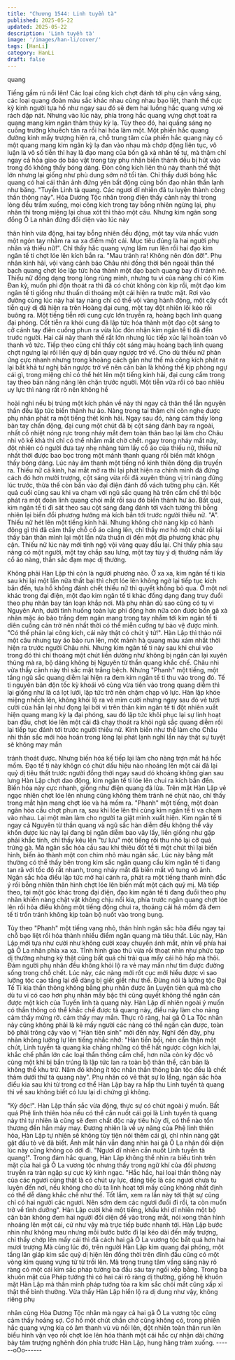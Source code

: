 ```yaml
---
title: "Chương 1544: Linh tuyền tà"
published: 2025-05-22
updated: 2025-05-22
description: 'Linh tuyền tà'
image: '/images/han-li/cover/'
tags: [HanLi]
category: HanLi
draft: false
---
```


quang

Tiếng gầm rú nổi lên!
Các loại công kích chợt đánh tới phụ cận vầng sáng, các loại
quang đoàn màu sắc khác nhau cùng nhau bạo liệt, thanh thế cực
kỳ kinh người tựa hồ như ngay sau đó sẽ đem hai luồng hắc
quang vựng xé rách dập nát.
Nhưng vào lúc này, phía trong hắc quang vựng chợt toát ra quang
mang kim ngân thâm thúy kỳ lạ. Tùy theo đó, hai quầng sáng nọ
cuồng trướng khuếch tán ra rồi hai hóa làm một.
Một phiến hắc quang đường kính mấy trượng hiện ra, chỗ trung
tâm của phiến hắc quang này có một quang mang kim ngân kỳ lạ
đan vào nhau mà chớp động liên tục, vô luận là vô số tiễn thỉ hay
là đạo mang của bốn gã xà nhân tế tự, mà thậm chí ngay cả hỏa
giao do bảo vật trong tay phụ nhân biến thành đều bị hút vào
trong đó không thấy bóng dáng.
Đòn công kích liên thủ này thanh thế thật lớn nhưng lại giống như
phù dung sớm nở tối tàn. Chỉ thấy dưới bóng hắc quang có hai
cái thân ảnh đứng yên bất động cùng bốn đạo nhãn thần lạnh
như băng.
"Tuyền Linh tà quang. Các ngươi dĩ nhiên đã tu luyện thành công
thần thông này".
Hỏa Dương Tộc nhân trong điện thấy cảnh này thì trong lòng đều
trầm xuống, mọi công kích trong tay bỗng nhiên ngừng lại, phụ
nhân thì trong miệng lại chua xót thì thào một câu.
Nhưng kim ngân song đồng Ô La nhân đứng đối diện vào lúc này

thân hình vừa động, hai tay bỗng nhiên đều động, một tay vừa
nhấc vươn một ngón tay nhằm ra xa xa điểm một cái. Mục tiêu
đúng là hai người phụ nhân và thiếu nữ!".
Chỉ thấy hắc quang vựng lâm run lên rồi hai đạo kim ngân tế ti
chợt lóe lên kích bắn ra.
"Mau tránh ra! Không nên đón đỡ!". Phụ nhân kinh hãi, vội vàng
cảnh báo Châu nhi đồng thời bên ngoài thân thể bạch quang chợt
lóe lập tức hóa thành một đạo bạch quang bay đi tránh né.
Thiếu nữ đồng dạng trong lòng rùng mình, nhưng tu vi của nàng
chỉ có Kim Đan kỳ, muốn phi độn thoát ra thì đã có chút không
còn kịp rồi, một đạo kim ngân tế ti giống như thuấn di thoáng một
cái hiện ra trước mặt.
Rơi vào đường cùng lúc này hai tay nàng chỉ có thể vội vàng hành
động, một cây cốt tiễn quỷ dị đã hiện ra trên Hoàng đại cung, một
tay đột nhiên lôi kéo rồi buông ra.
Một tiếng tiễn rời cung cực lớn truyền ra, hoàng bạch linh quang
đại phóng.
Cốt tiễn ra khỏi cung đã lập tức hóa thành một đạo cột sáng to cỡ
cánh tay điên cuồng phun ra vừa lúc đón nhận kim ngân tế ti đã
đến trước người.
Hai cái này thanh thế rất lớn nhưng lúc tiếp xúc lại hoàn toàn vô
thanh vô tức.
Tiếp theo cũng chỉ thấy cột sáng màu hoàng bạch linh quang chợt
ngưng lại rồi liền quỷ dị bắn quay ngược trở về.
Cho dù thiếu nữ phản ứng cực nhanh nhưng trong khoảng cách
gần như thế mà công kích phát ra lại bất khả tư nghị bắn ngược
trở về nên căn bản là không thể kịp phòng ngự cái gì, trong miệng
chỉ có thể hét lên một tiếng kinh hãi, đại cung cầm trong tay theo
bản năng nâng lên chặn trước người.
Một tiễn vừa rồi có bao nhiêu uy lực thì nàng rất rõ nên không hề

hoài nghi nếu bị trúng một kích phản về này thì ngay cả thân thể
lẫn nguyên thần đều lập tức biến thành hư ảo.
Nàng trong tai thậm chí còn nghe được phụ nhân phát ra một
tiếng thét kinh hãi. Ngay sau đó, nàng cảm thấy lòng bàn tay chấn
động, đại cung một chút đã bị cột sáng đánh bay ra ngoài, nhất cổ
nhiệt nóng rực trong nháy mắt đem toàn thân bao lại làm cho
Châu nhi vô kế khả thi chỉ có thể nhắm mắt chờ chết.
ngay trong nháy mắt này, đột nhiên có người đưa tay nhẹ nhàng
túm lấy cổ áo của thiếu nữ, thiếu nữ nhất thời được bao bọc trong
một mảnh thanh quang rồi biến mất khôgn thấy bóng dáng.
Lúc này âm thanh một tiếng nổ kinh thiên động địa truyền ra.
Thiếu nữ cả kinh, hai mắt mở ra thì lại phát hiện ra chính mình đã
đứng cách đó hơn mười trượng, cột sáng vừa rồi đã xuyên thủng
vị trí nàng đứng lúc trước, thừa thế còn bắn vào đại điện đánh đổ
vách tường phụ cận.
Kết quả cuối cùng sau khi va chạm với ngũ sắc quang hà trên
cấm chế thì bộc phát ra một đoàn linh quang chói mắt rồi sau đó
biến thành hư ảo.
Bất quá, kim ngân tế ti đi sát theo sau cột sáng đang đánh tới
vách tường thì bỗng nhiên lại biến đổi phương hướng mà kích bắn
tới trước người thiếu nữ.
"A". Thiếu nữ hét lên một tiếng kinh hãi.
Nhưng không chờ nàng kịp có hành động gì thì đã cảm thấy chỗ
cổ áo căng lên, chỉ thấy mơ hồ một chút rồi lại thấy bản thân mình
lại một lần nữa thuấn di đến một địa phương khác phụ cận.
Thiếu nữ lúc này mới tỉnh ngộ vội vàng quay đầu lại.
Chỉ thấy phía sau nàng có một người, một tay chắp sau lưng, một
tay tùy ý dị thường nắm lấy cổ áo nàng, thần sắc đạm mạc dị
thường.

Không phải Hàn Lập thì còn là người phương nào.
Ở xa xa, kim ngân tế ti kia sau khi lại một lần nữa thất bại thì chợt
lóe lên không ngờ lại tiếp tục kích bắn đến, tựa hồ không đánh
chết thiếu nữ thì quyết không bỏ qua.
Ở một nơi khác trong đại điện, một đạo kim ngân tế ti khác đồng
dạng đang truy đuổi theo phụ nhân bay tán loạn khắp nơi.
Mà phụ nhân dù sao cũng có tu vi Nguyên Anh, dưới tình huống
toàn lực phi động hơn nữa còn được bốn gã xà nhân mặc áo bào
trắng đem ngân mang trong tay nhắm tới kim ngân tế ti diên
cuồng cản trở nên nhất thời có thể miễn cưỡng tự bảo vệ được
mình.
"Có thể phản lại công kích, cái này thật có chút ý tứ!". Hàn Lập thì
thào nói một câu nhưng tay áo bào run lên, một mảnh hà quang
màu xám nhất thời hiện ra trước người Châu nhi.
Nhưng kim ngân tế ti này sau khi chui vào trong đó thì chỉ thoáng
một chút liền dường như không bị ngăn cản lại xuyên thủng mà
ra, bộ dáng không bị Nguyên từ thần quang khắc chế.
Châu nhi vừa thấy cảnh này thì sắc mặt trắng bệch. Nhưng
"Phanh" một tiếng, một tầng ngũ sắc quang diễm lại hiện ra đem
kim ngân tế ti thu vào trong đó.
Tế ti nguyên bản độn tốc kỳ khoái vô cùng vừa tiến vào trong
quang diễm thì lại giống như là cá lọt lưới, lập tức trở nên chậm
chạp vô lực.
Hàn lập khóe miệng nhếch lên, không khỏi lộ ra vẻ mỉm cười
nhưng ngay sau đó vẻ tươi cười của hắn lại như đọng lại bởi vì
trên thân kim ngân tế ti đột nhiên xuất hiện quang mang kỳ lạ đại
phóng, sau đó lập tức khôi phục lại sự linh hoạt ban đầu, chợt lóe
lên một cái đã chạy thoát ra khỏi ngũ sắc quang diễm rồi lại tiếp
tục đánh tới trước người thiếu nữ.
Kinh biến như thế làm cho Châu nhi thần sắc mới hòa hoãn trong
lòng lại phát lạnh nghĩ lần này thật sự tuyệt sẽ không may mắn

tránh thoát được.
Nhưng biến hóa kế tiếp lại làm cho nàng trợn mắt há hốc mồm.
Đạo tế ti này khôgn có chút dấu hiệu nào nhoáng lên một cái đã
lại quỷ dị tiêu thất trước người đồng thời ngay saud dó khoảng
không gian sau lưng Hàn Lập chợt dao động, kim ngân tế ti lóe
lên chui ra kích bắn đến.
Biến hóa này cực nhanh, giống như điện quang đá lửa.
Trên mặt Hàn Lập vẻ ngạc nhiên chợt lóe lên nhưng cũng không
thèm tránh né chút nào, chỉ thấy trong mắt hàn mang chợt lóe và
há mồm ra. "Phanh" một tiếng, một đoàn ngân hỏa cầu chợt phun
ra, sau khi lóe lên thì cùng kim ngân tế ti va chạm vào nhau.
Lại một màn làm cho người ta giật mình xuất hiện.
Kim ngân tế ti ngay cả Nguyên từ thần quang và ngũ sắc hàn
diễm đều không thể vây khốn được lúc này lại đang bị ngân diễm
bao vây lấy, liền giống như gặp phải khắc tinh, chỉ thấy kêu lên "tư
lưu" một tiếng rồi thu nhỏ lại cỡ quả trứng gà.
Mà ngân sắc hỏa cầu sau khi thiêu đốt tế ti một chút thì lại biến
hình, biến ảo thành một con chim nhỏ màu ngân sắc.
Lúc này bằng mắt thường có thể thấy bên trong kim sắc ngân
quang cầu kim ngân tế ti đang tan rã với tốc độ rất nhanh, trong
nháy mắt đã biến mất vô tung vô ảnh.
Ngân sắc hỏa điểu lập tức mở hai cánh ra, phát ra một tiếng
thanh minh đắc ý rồi bỗng nhiên thân hình chợt lóe lên biến mất
một cách quỷ mị.
Mà tiếp theo, tại một góc khác trong đại điện, đạo kim ngân tế ti
đang đuổi theo phụ nhân khiến nàng chật vật không chịu nổi kia,
phía trước ngân quang chợt lóe lên rồi hỏa điểu không một tiếng
động chui ra, thoáng cái há mồm đã đem tế ti trốn tránh không kịp
toàn bộ nuốt vào trong bụng.

Tùy theo "Phanh" một tiếng vang nhỏ, thân hình ngân sắc hỏa
điểu ngay tại chỗ bạo liệt rồi hóa thành nhiều điểm ngân quang
mà tiêu thất.
Lúc này, Hàn Lập mới tựa như cười như không cười xoay chuyển
ánh mắt, nhìn về phía hai gã Ô La nhân phía xa xa.
TÌnh hình giao thủ vừa rồi thoạt nhìn như phức tạp dị thường
nhưng kỳ thật cũng bất quá chỉ trải qua mấy cái hô hấp mà thôi.
Đám người phụ nhân đều không khỏi lộ ra vẻ may mắn như tìm
được đường sống trong chỗ chết. Lúc này, các nàng mới rốt cục
mới hiểu được vì sao lưỡng tộc cao tầng lại dễ dàng bị giết giết
như thế.
Đừng nói là lưỡng tộc Đại Tế Ti kia thần thông không bằng phụ
nhân được ăn Luyện tiên quả mà cho dù tu vi có cao hơn phụ
nhân mấy bậc thì cũng quyết không thể ngăn cản được một kích
của Tuyền linh tà quang này.
Hàn Lập dĩ nhiên ngoài ý muốn có thần thông có thể khắc chế
được tà quang này, điều này làm cho nàng cảm thấy mừng rỡ.
cảm thấy may mắn.
Thực rõ ràng, hai gã Ô La Tộc nhân này cũng không phải là kẻ
mấy người các nàng có thể ngăn cản được, toàn bộ phải trông
cậy vào vị "Hàn tiên sinh" mời đến này.
Nghĩ đến đây, phụ nhân không lưỡng lự lên tiếng nhắc nhở: "Hàn
tiền bối, nên cẩn thận một chút, Linh tuyền tà quang kia chẳng
những có thể hất ngược côgn kích lại, khắc chế phần lớn các loại
thần thông cấm chế, hơn nữa còn kỳ độc vô cùng một khi bị bắn
trúng là lập tức lan ra toàn bộ thân thể, căn bản là không thể khu
trừ. Năm đó không ít tộc nhân thần thông bản tộc đều là chết
thảm dưới thứ tà quang này".
Phụ nhân có vẻ thật sự lo lắng, ngân sắc hỏa điểu kia sau khi từ
trong cơ thể Hàn Lập bay ra hấp thu Linh tuyền tà quang thì về
sau không biết có lưu lại di chứng gì không.

"Kỳ độc!". Hàn Lập thần sắc vừa động, thực sự có chút ngoài ý
muốn. Bất quá Phệ linh thiên hỏa nếu có thể cắn nuốt cái gọi là
Linh tuyền tà quang này thì tự nhiên là cũng sẽ đem chất độc này
tiêu hủy đi, có thể nào tổn thương đến hắn mảy may.
Đương nhiên là về uy năng của Phệ linh thiên hỏa, Hàn Lập tự
nhiên sẽ không tùy tiện nói thêm cái gì, chỉ nhìn nàng gật gật đầu
tỏ vẻ đã biết.
Ánh mắt hắn vẫn đang nhìn hai gã Ô La nhân đối diện lúc này
cũng không có dời đi. "Ngươi dĩ nhiên cắn nuốt Linh tuyền tà
quang!". Trong đám hắc quang, Hàn Lâp không thể nhìn ra biểu
tình trên mặt của hai gã Ô La vương tộc nhưng thấy trong ngữ khí
của đối phương truyền ra tràn ngập sự cực kỳ kinh ngạc.
"Hắc hắc, hai loại thần thông này của các ngươi cũng thật là có
chút uy lực, đáng tiếc là các ngươi chưa tu luyện đến nơi, nếu
không cho dù ta linh hoạt tới mấy cũng không nhất định có thể dễ
dàng khắc chế như thế. Tốt lắm, xem ra lần này tới thật sự cũng
chỉ có hai người các ngươi. Nên sớm dem các ngươi đuổi đi rồi,
ta còn muốn trở về tĩnh dưỡng". Hàn Lập cười khẽ một tiếng,
khẩu khí dĩ nhiên một bộ căn bản không đem hai người đối diện
để vào trong mắt, nói xong thân hình nhoáng lên một cái, cứ như
vậy mà trực tiếp bước nhanh tới.
Hàn Lập bước nhìn như không mau nhưng mỗi bước bước đi lại
kéo dài đến mấy trượng, chỉ thấy chớp lên mấy cái thì đã cách hai
gã Ô La vương tộc bất quá hơn hai mươi trượng.Mà cùng lúc đó,
trên người Hàn Lập kim quang đại phóng, một tầng lân giáp kim
sắc quỷ dị hiện lên đồng thời trên đỉnh đầu cũng có một vòng kim
quang vựng từ từ trồi lên.
Mà trong trung tâm vầng sáng này rõ ràng có một cái kim sắc
pháp tướng ba đầu sáu tay ngồi xếp bằng.
Trong ba khuôn mặt của Pháp tướng thì có hai cái rõ ràng dị
thường, giống hệ khuôn mặt Hàn Lập mà thân mình pháp tướng
tỏa ra kim sắc chói mắt cũng xấp xỉ thật thể bình thường.
Vừa thấy Hàn Lập hiển lộ ra dị dung như vậy, không riêng phụ

nhân cùng Hỏa Dương Tộc nhân mà ngay cả hai gã Ô La vương
tộc cũng cảm thấy hoảng sợ.
Cơ hồ một chút chần chờ cũng không có, trong phiến hắc quang
vựng kia có âm thanh vù vù nổi lên, đột nhiên toàn thân run lên
biểu hình vặn vẹo rồi chợt lóe lên hóa thành một cái hắc cự nhận
dài chừng bảy tám trượng nghênh đón phía trước Hàn Lập, hung
hăng trảm xuống.
------oOo------
